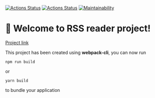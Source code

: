 [![Actions Status](https://github.com/OverNovik/frontend-project-lvl3/workflows/hexlet-check/badge.svg)](https://github.com/OverNovik/frontend-project-lvl3/actions)
[![Actions Status](https://github.com/OverNovik/frontend-project-lvl3/workflows/linter-check/badge.svg)](https://github.com/OverNovik/frontend-project-lvl3/actions)
[![Maintainability](https://api.codeclimate.com/v1/badges/d591176c7a9662e93fb4/maintainability)](https://codeclimate.com/github/OverNovik/frontend-project-lvl3/maintainability)

# 🚀 Welcome to RSS reader project!

[Project link](https://frontend-project-lvl3-lyart-three.vercel.app/)

This project has been created using **webpack-cli**, you can now run

```
npm run build
```

or

```
yarn build
```

to bundle your application
